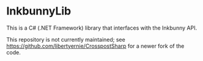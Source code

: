 # InkbunnyLib

This is a C# (.NET Framework) library that interfaces with the Inkbunny API.

This repository is not currently maintained; see https://github.com/libertyernie/CrosspostSharp for a newer fork of the code.

